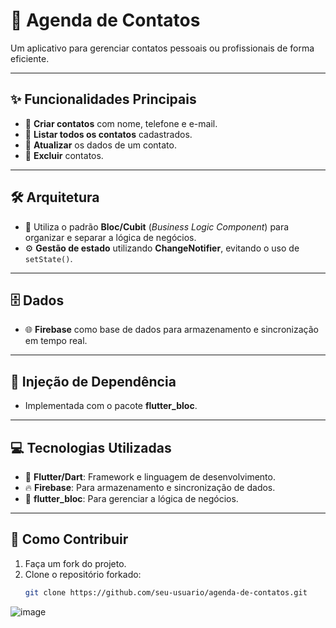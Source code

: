 # 📒 Agenda de Contatos

Um aplicativo para gerenciar contatos pessoais ou profissionais de forma eficiente.

---

## ✨ **Funcionalidades Principais**
- 📌 **Criar contatos** com nome, telefone e e-mail.
- 📌 **Listar todos os contatos** cadastrados.
- 📌 **Atualizar** os dados de um contato.
- 📌 **Excluir** contatos.

---

## 🛠️ **Arquitetura**
- 📐 Utiliza o padrão **Bloc/Cubit** (*Business Logic Component*) para organizar e separar a lógica de negócios.
- ⚙️ **Gestão de estado** utilizando **ChangeNotifier**, evitando o uso de `setState()`.

---

## 🗄️ **Dados**
- 🌐 **Firebase** como base de dados para armazenamento e sincronização em tempo real.

---

## 🧩 **Injeção de Dependência**
- Implementada com o pacote **flutter_bloc**.

---

## 💻 **Tecnologias Utilizadas**
- 🚀 **Flutter/Dart**: Framework e linguagem de desenvolvimento.
- 🔥 **Firebase**: Para armazenamento e sincronização de dados.
- 🔧 **flutter_bloc**: Para gerenciar a lógica de negócios.

---

## 🚀 **Como Contribuir**
1. Faça um fork do projeto.
2. Clone o repositório forkado:
   ```bash
   git clone https://github.com/seu-usuario/agenda-de-contatos.git

![image](https://github.com/user-attachments/assets/3072ea39-e8d1-4e42-bf31-ed1cf8de8c03)
